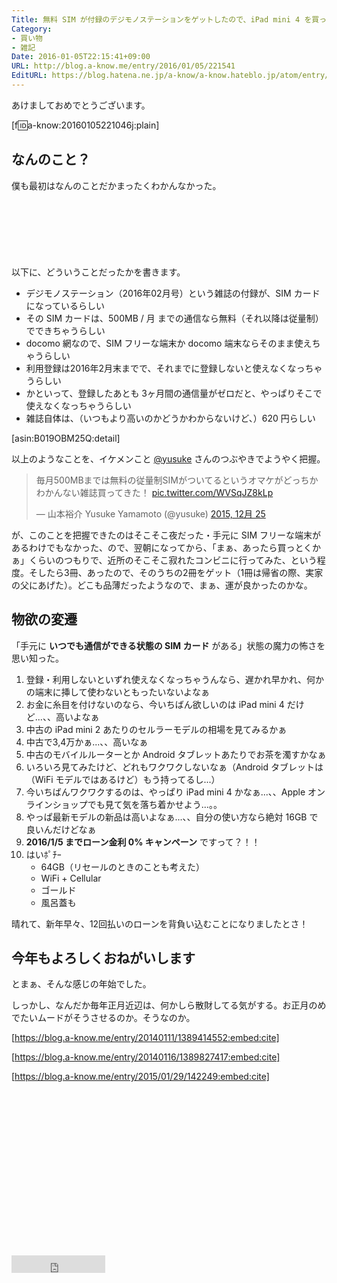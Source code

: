 ```yaml
---
Title: 無料 SIM が付録のデジモノステーションをゲットしたので、iPad mini 4 を買った
Category:
- 買い物
- 雑記
Date: 2016-01-05T22:15:41+09:00
URL: http://blog.a-know.me/entry/2016/01/05/221541
EditURL: https://blog.hatena.ne.jp/a-know/a-know.hateblo.jp/atom/entry/6653586347151804767
---
```


あけましておめでとうございます。


[f:id:a-know:20160105221046j:plain]


## なんのこと？
僕も最初はなんのことだかまったくわかんなかった。




<!-- more -->


<script async src="//pagead2.googlesyndication.com/pagead/js/adsbygoogle.js"></script>
<!-- article-top -->
<ins class="adsbygoogle"
     style="display:inline-block;width:728px;height:90px"
     data-ad-client="ca-pub-3463034538369189"
     data-ad-slot="8367620130"></ins>
<script>
(adsbygoogle = window.adsbygoogle || []).push({});
</script>


以下に、どういうことだったかを書きます。


* デジモノステーション（2016年02月号）という雑誌の付録が、SIM カードになっているらしい
* その SIM カードは、500MB / 月 までの通信なら無料（それ以降は従量制）でできちゃうらしい
* docomo 網なので、SIM フリーな端末か docomo 端末ならそのまま使えちゃうらしい
* 利用登録は2016年2月末までで、それまでに登録しないと使えなくなっちゃうらしい
* かといって、登録したあとも 3ヶ月間の通信量がゼロだと、やっぱりそこで使えなくなっちゃうらしい
* 雑誌自体は、（いつもより高いのかどうかわからないけど、）620 円らしい





[asin:B019OBM25Q:detail]





以上のようなことを、イケメンこと [@yusuke](https://twitter.com/yusuke) さんのつぶやきでようやく把握。


<blockquote class="twitter-tweet" lang="ja"><p lang="ja" dir="ltr">毎月500MBまでは無料の従量制SIMがついてるというオマケがどっちかわかんない雑誌買ってきた！ <a href="https://t.co/WVSqJZ8kLp">pic.twitter.com/WVSqJZ8kLp</a></p>&mdash; 山本裕介 Yusuke Yamamoto (@yusuke) <a href="https://twitter.com/yusuke/status/680386319562833920">2015, 12月 25</a></blockquote>
<script async src="//platform.twitter.com/widgets.js" charset="utf-8"></script>


が、このことを把握できたのはそこそこ夜だった・手元に SIM フリーな端末があるわけでもなかった、ので、翌朝になってから、「まぁ、あったら買っとくかぁ」くらいのつもりで、近所のそこそこ寂れたコンビニに行ってみた、という程度。そしたら3冊、あったので、そのうちの2冊をゲット（1冊は帰省の際、実家の父にあげた）。どこも品薄だったようなので、まぁ、運が良かったのかな。


## 物欲の変遷
「手元に **いつでも通信ができる状態の SIM カード** がある」状態の魔力の怖さを思い知った。

1. 登録・利用しないといずれ使えなくなっちゃうんなら、遅かれ早かれ、何かの端末に挿して使わないともったいないよなぁ
1. お金に糸目を付けないのなら、今いちばん欲しいのは iPad mini 4 だけど...、、高いよなぁ
1. 中古の iPad mini 2 あたりのセルラーモデルの相場を見てみるかぁ
1. 中古で3,4万かぁ...、、高いなぁ
1. 中古のモバイルルーターとか Android タブレットあたりでお茶を濁すかなぁ
1. いろいろ見てみたけど、どれもワクワクしないなぁ（Android タブレットは（WiFi モデルではあるけど）もう持ってるし...）
1. 今いちばんワクワクするのは、やっぱり iPad mini 4 かなぁ...、、Apple オンラインショップでも見て気を落ち着かせよう...。。
1. やっぱ最新モデルの新品は高いよなぁ...、、自分の使い方なら絶対 16GB で良いんだけどなぁ
1. **2016/1/5 までローン金利 0% キャンペーン** ですって？！！
1. はいﾎﾟﾁｰ
    * 64GB（リセールのときのことも考えた）
    * WiFi + Cellular
    * ゴールド
    * 風呂蓋も


晴れて、新年早々、12回払いのローンを背負い込むことになりましたとさ！


## 今年もよろしくおねがいします
とまぁ、そんな感じの年始でした。


しっかし、なんだか毎年正月近辺は、何かしら散財してる気がする。お正月のめでたいムードがそうさせるのか。そうなのか。




[https://blog.a-know.me/entry/20140111/1389414552:embed:cite]




[https://blog.a-know.me/entry/20140116/1389827417:embed:cite]




[https://blog.a-know.me/entry/2015/01/29/142249:embed:cite]



<script async src="//pagead2.googlesyndication.com/pagead/js/adsbygoogle.js"></script>
<!-- article-bottom2 -->
<ins class="adsbygoogle"
     style="display:inline-block;width:300px;height:250px"
     data-ad-client="ca-pub-3463034538369189"
     data-ad-slot="5274552934"></ins>
<script>
(adsbygoogle = window.adsbygoogle || []).push({});
</script>


<iframe src="http://blog.hatena.ne.jp/a-know/a-know.hateblo.jp/subscribe/iframe" allowtransparency="true" frameborder="0" scrolling="no" width="150" height="28"></iframe>
